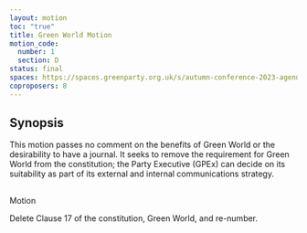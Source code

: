 ```yaml
---
layout: motion
toc: "true"
title: Green World Motion
motion_code:
  number: 1
  section: D
status: final
spaces: https://spaces.greenparty.org.uk/s/autumn-conference-2023-agenda-forum/post/post/view?id=10922
coproposers: 8
---
```

## Synopsis


This motion passes no comment on the benefits of Green World or the desirability to have a journal.  It seeks to remove the requirement for Green World from the constitution; the Party Executive (GPEx) can decide on its suitability as part of its external and internal communications strategy.

## 
Motion


Delete Clause 17 of the constitution, Green World, and re-number.